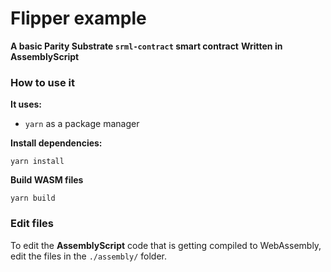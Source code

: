 # Flipper example

**A basic Parity Substrate `srml-contract` smart contract**
**Written in AssemblyScript**

### How to use it

**It uses:**

- `yarn` as a package manager

**Install dependencies:**

```
yarn install
```

**Build WASM files**

```
yarn build
```

### Edit files

To edit the **AssemblyScript** code that is getting compiled to WebAssembly, edit the files in the `./assembly/` folder.
